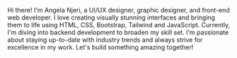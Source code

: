Hi there! I'm Angela Njeri, a UI/UX designer, graphic designer, and front-end web developer. I love creating visually stunning interfaces and bringing them to life using HTML, CSS, Bootstrap, Tailwind and JavaScript. Currently, I'm diving into backend development to broaden my skill set. I'm passionate about staying up-to-date with industry trends and always strive for excellence in my work. Let's build something amazing together! 
